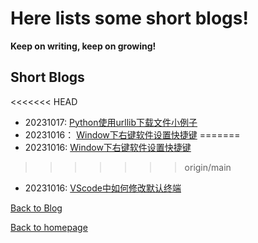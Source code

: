 # Here lists some short blogs! 

**Keep on writing, keep on growing!**

## Short Blogs

<<<<<<< HEAD
- 20231017:  [Python使用urllib下载文件小例子](blogdir\20231017pyurl.html) 
- 20231016： [Window下右键软件设置快捷键](blogdir\20231016quickin.html) 
=======
- 20231016: [Window下右键软件设置快捷键](blogdir\20231016quickin.html) 
>>>>>>> origin/main
- 20231016: [VScode中如何修改默认终端](blogdir\20231016vscode.html) 

[Back to Blog](./index.html)

[Back to homepage](../index.html)